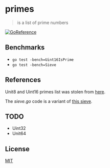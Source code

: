 # primes

> is a list of prime numbers

[![GoReference](https://pkg.go.dev/badge/github.com/fibo/primes)](https://pkg.go.dev/github.com/fibo/primes)

## Benchmarks

* `go test -bench=Uint16IsPrime`
* `go test -bench=Sieve`

## References

Unit8 and Uint16 primes list was stolen from [here](https://primes.utm.edu/lists/small/100000.txt).

The *sieve.go* code is a variant of [this sieve](https://golang.org/doc/play/sieve.go).

## TODO

 - Uint32
 - Unit64

## License

[MIT](http://g14n.info/mit-license/)


